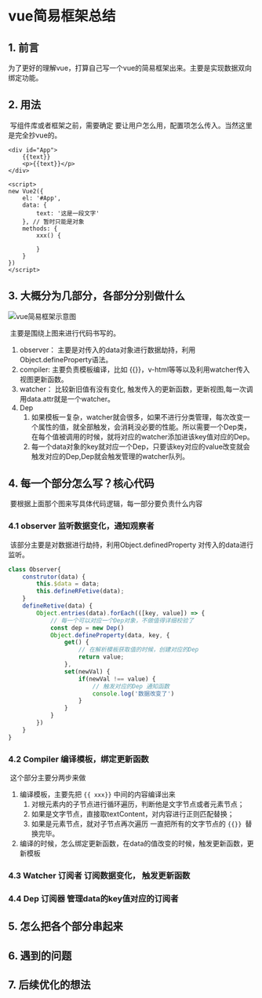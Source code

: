# vue简易框架总结

## 1. 前言
​	为了更好的理解vue，打算自己写一个vue的简易框架出来。主要是实现数据双向绑定功能。




## 2. 用法
​	写组件库或者框架之前，需要确定 要让用户怎么用，配置项怎么传入。当然这里是完全抄vue的。

```vue
<div id="App">
	{{text}}
	<p>{{text}}</p>
</div>

<script>
new Vue2({
	el: '#App',
	data: {
		text: '这是一段文字'
	}, // 暂时只能是对象
	methods: {
		xxx() {
			
		}
	}
})
</script>
```


## 3. 大概分为几部分，各部分分别做什么

![vue简易框架示意图](C:\Users\yang\Desktop\vue简易框架示意图.PNG)

​	主要是围绕上图来进行代码书写的。

1. observer： 主要是对传入的data对象进行数据劫持，利用Object.defineProperty语法。
2. compiler:    主要负责模板编译，比如 {{}}，v-html等等以及利用watcher传入视图更新函数。
3. watcher：    比较新旧值有没有变化, 触发传入的更新函数，更新视图,每一次调用data.attr就是一个watcher。
4. Dep
   1.  如果模板一复杂，watcher就会很多，如果不进行分类管理，每次改变一个属性的值，就全部触发，会消耗没必要的性能。所以需要一个Dep类，在每个值被调用的时候，就将对应的watcher添加进该key值对应的Dep。 
   2. 每一个data对象的key就对应一个Dep，只要该key对应的value改变就会触发对应的Dep,Dep就会触发管理的watcher队列。

## 4. 每一个部分怎么写？核心代码

​	要根据上面那个图来写具体代码逻辑，每一部分要负责什么内容

### 4.1  observer  监听数据变化，通知观察者

​	该部分主要是对数据进行劫持，利用Object.definedProperty 对传入的data进行监听。

```js
class Observer{
    construtor(data) {
        this.$data = data;
        this.defineRFetive(data);
    }
    defineRetive(data) {
        Object.entries(data).forEach(([key, value]) => {
            // 每一个可以对应一个Dep对象，不做值得详细校验了
            const dep = new Dep()
            Object.defineProperty(data, key, {
                get() {
                    // 在解析模板获取值的时候，创建对应的Dep
                    return value;
                },
                set(newVal) {
                    if(newVal !== value) {
                        // 触发对应的Dep 通知函数
                        console.log('数据改变了')
                    }
                }
            }
        })
    }
}


```

### 4.2  Compiler 编译模板，绑定更新函数

​	这个部分主要分两步来做

1. 编译模板，主要先把 `{{ xxx}}` 中间的内容编译出来
   1. 对根元素内的子节点进行循环遍历，判断他是文字节点或者元素节点；
   2. 如果是文字节点，直接取textContent，对内容进行正则匹配替换；
   3. 如果是元素节点，就对子节点再次遍历 一直把所有的文字节点的 `{{}} `替换完毕。
2. 编译的时候，怎么绑定更新函数，在data的值改变的时候，触发更新函数，更新模板



### 4.3  Watcher 订阅者 订阅数据变化， 触发更新函数

### 4.4  Dep  订阅器  管理data的key值对应的订阅者



## 5. 怎么把各个部分串起来










## 6. 遇到的问题



## 7. 后续优化的想法


